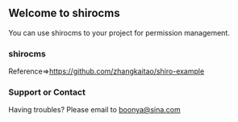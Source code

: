 ## Welcome to shirocms

You can use shirocms to your project for permission management.

### shirocms

Reference=>https://github.com/zhangkaitao/shiro-example

### Support or Contact

Having troubles? Please email to boonya@sina.com


